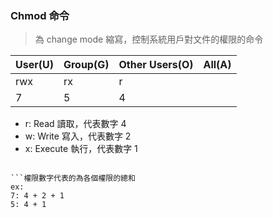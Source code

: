 
### Chmod 命令

> 為 change mode 縮寫，控制系統用戶對文件的權限的命令

 | User(U) | Group(G) | Other Users(O) | All(A) |
 | ------- | -------- | -------------- | ------ |
 | rwx     | rx       | r              |        |
 | 7       | 5        | 4              |        |

- r: Read 讀取，代表數字 4 
- w: Write 寫入，代表數字 2
- x: Execute 執行，代表數字 1

```

```權限數字代表的為各個權限的總和
ex: 
7: 4 + 2 + 1
5: 4 + 1

